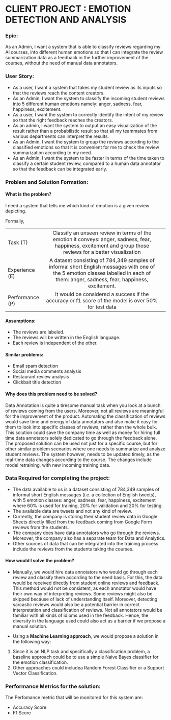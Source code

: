 # **CLIENT PROJECT : EMOTION DETECTION AND ANALYSIS**

### **Epic**:

As an Admin, I want a system that is able to classify reviews regarding my AI courses, into different human emotions so that I can integrate the review summarization data as a feedback in the further improvement of the courses, without the need of manual data annotators.

### **User Story**:

- As a user, I want a system that takes my student review as its inputs so that the reviews reach the content creators.
- As an Admin, I want the system to classify the incoming student reviews into 5 different human emotions namely: anger, sadness, fear, happiness, excitement.
- As a user, I want the system to correctly identify the intent of my review so that the right feedback reaches the creators.
- As an admin, I want the system to output an easy visualization of the result rather than a probabilistic result so that all my teammates from various departments can interpret the results.
- As an Admin, I want the system to group the reviews according to the classified emotions so that it is convenient for me to check the review summarization according to my need.
- As an Admin, I want the system to be faster in terms of the time taken to classify a certain student review, compared to a human data annotator so that the feedback can be integrated early.


### **Problem and Solution Formation**:

#### What is the problem?
I need a system that tells me which kind of emotion is a given review depicting.


Formally,

|        |          |  |
| ------------- |:-------------:| -----:|
|Task (T)| Classify an unseen review in terms of the emotion it conveys: anger, sadness, fear, happiness, excitement and group those reviews for a better visualization|
| Experience (E) | A dataset consisting of 784,349 samples of informal short English messages  with one of the 5 emotion classes labelled in each of them: anger, sadness, fear, happiness, excitement. |
| Performance (P) | It would be considered a success if the accuracy or f1 score of the model is over 50% for test data|
#### Assumptions:

- The reviews are labeled.
- The reviews will be written in the English language.
- Each review is independent of the other.


#### Similar problems:
- Email spam detection
- Social media comments analysis
- Restaurant review analysis
- Clickbait title detection

#### Why does this problem need to be solved?
 Data Annotation is quite a tiresome manual task when you look at a bunch of reviews coming from the users. Moreover, not all reviews are meaningful for the improvement of the product. Automating the classification of reviews would save time and energy of data annotators and also make it easy for them to look into specific classes of reviews, rather than the whole bulk.
This solution could save the company time as well as money for hiring full time data annotators solely dedicated to go through the feedback alone.
The proposed solution can be used not just for a specific course, but for other similar problem scenarios where one needs to summarize and analyze student reviews.
The system however, needs to be updated timely, as the real-time data changes according to the course. The changes include model retraining, with new incoming training data.


 ### **Data Required for completing the project**:
- The data available to us is a dataset consisting of 784,349 samples of informal short English messages (i.e. a collection of English tweets), with 5 emotion classes: anger, sadness, fear, happiness, excitement where 60% is used for training, 20% for validation and 20% for testing.
- The available data are tweets and not any kind of review.
- Currently, the company is  storing their student review data in Google Sheets directly filled from the feedback coming from Google Form reviews from the students.
- The company does have data annotators who go through the reviews. Moreover, the company also has a separate team for Data and Analytics.
- Other sources of data that can be integrated into the training process include the reviews from the students taking the courses.


#### How would I solve the problem?
- Manually, we would hire data annotators who would go through each review and classify them according to the need basis.
For this, the data would be received directly from student online reviews and feedback.
This method would not be consistent, as each annotator would have their own way of interpreting reviews. Some reviews might also be skipped because of lack of understanding itself. Moreover, detecting sarcastic reviews would also be a potential barrier in correct interpretation and classification of reviews. Not all annotators would be familiar with all kinds of idioms used in the feedback. Hence, the diversity in the language used could also act as a barrier if we propose a manual solution.


- Using a **Machine Learning approach**, we would propose a solution in the following way:
1. Since it is an NLP task and specifically a classification problem, a baseline approach could be to use a simple Naive Bayes classifier for the emotion classification.
2. Other approaches could includea Random Forest Classifier or a Support Vector Classification.


### **Performance Metrics for the solution**:

The Perfomance metric that will be monitored for this system are:
- Accuracy Score
- F1 Score
